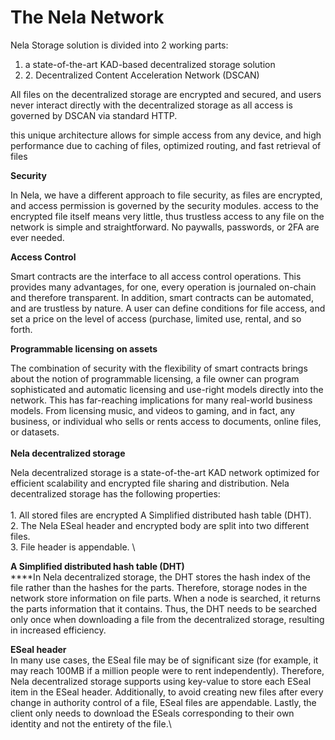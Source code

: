 # The Nela Network

Nela Storage solution is divided into 2 working parts:&#x20;

1. a state-of-the-art KAD-based decentralized storage solution
2. 2\. Decentralized Content Acceleration Network (DSCAN)

All files on the decentralized storage are encrypted and secured, and users never interact directly with the decentralized storage as all access is governed by DSCAN via standard HTTP.&#x20;

this unique architecture allows for simple access from any device, and high performance due to caching of files, optimized routing, and fast retrieval of files

**Security**&#x20;

In Nela, we have a different approach to file security, as files are encrypted, and access permission is governed by the security modules. access to the encrypted file itself means very little, thus trustless access to any file on the network is simple and straightforward. No paywalls, passwords, or 2FA are ever needed.

**Access Control**&#x20;

Smart contracts are the interface to all access control operations. This provides many advantages, for one, every operation is journaled on-chain and therefore transparent. In addition, smart contracts can be automated, and are trustless by nature. A user can define conditions for file access, and set a price on the level of access (purchase, limited use, rental, and so forth.

**Programmable licensing** **on assets**&#x20;

The combination of security with the flexibility of smart contracts brings about the notion of programmable licensing, a file owner can program sophisticated and automatic licensing and use-right models directly into the network. This has far-reaching implications for many real-world business models. From licensing music, and videos to gaming, and in fact, any business, or individual who sells or rents access to documents, online files, or datasets.\
\
**Nela decentralized storage**

Nela decentralized storage is a state-of-the-art KAD network optimized for efficient scalability and encrypted file sharing and distribution. Nela decentralized storage has the following properties: \
\
1\. All stored files are encrypted A Simplified distributed hash table (DHT). \
2\. The Nela ESeal header and encrypted body are split into two different files. \
3\. File header is appendable. \


**A Simplified distributed hash table (DHT)**\
****In Nela decentralized storage, the DHT stores the hash index of the file rather than the hashes for the parts. Therefore, storage nodes in the network store information on file parts. When a node is searched, it returns the parts information that it contains. Thus, the DHT needs to be searched only once when downloading a file from the decentralized storage, resulting in increased efficiency.

**ESeal header** \
In many use cases, the ESeal file may be of significant size (for example, it may reach 100MB if a million people were to rent independently). Therefore, Nela decentralized storage supports using key-value to store each ESeal item in the ESeal header. Additionally, to avoid creating new files after every change in authority control of a file, ESeal files are appendable. Lastly, the client only needs to download the ESeals corresponding to their own identity and not the entirety of the file.\
